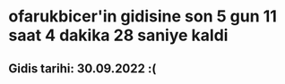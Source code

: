 # ofarukbicer'in gidisine son 5 gun 11 saat 4 dakika 28 saniye kaldi

## Gidis tarihi: 30.09.2022 :(